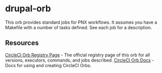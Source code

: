 # drupal-orb

This orb provides standard jobs for PNX workflows. It assumes you have a Makefile with a number
of tasks defined. See each job for a description.

## Resources
[CircleCI Orb Registry Page](https://circleci.com/orbs/registry/orb/skpr/skpr) - The official registry page of this orb for all versions, executors, commands, and jobs described.
[CircleCI Orb Docs](https://circleci.com/docs/2.0/orb-intro/#section=configuration) - Docs for using and creating CircleCI Orbs.
